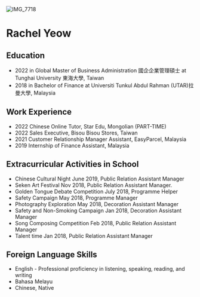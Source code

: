 ![IMG_7718](https://user-images.githubusercontent.com/125838993/222997163-b9ec3433-bc29-40a1-9169-0d4d42ffc5c9.png)
# **Rachel Yeow**

## **Education**
- 2022 in Global Master of Business Administration 國企企業管理碩士 at Tunghai University 東海大學, Taiwan
- 2018 in Bachelor of Finance at Universiti Tunkul Abdul Rahman (UTAR)拉曼大學, Malaysia

## **Work Experience**
- 2022 Chinese Online Tutor, Star Edu, Mongolian (PART-TIME)
- 2022 Sales Executive, Bisou Bisou Stores, Taiwan
- 2021 Customer Relationship Manager Assistant, EasyParcel, Malaysia 
- 2019 Internship of Finance Assistant, Malaysia

## **Extracurricular Activities in School**
- Chinese Cultural Night June 2019, Public Relation Assistant Manager
- Seken Art Festival Nov 2018, Public Relation Assistant Manager. 
- Golden Tongue Debate Competition July 2018, Programme Helper
- Safety Campaign May 2018, Programme Manager
-  Photography Exploration May 2018, Decoration Assistant Manager 
- Safety and Non-Smoking Campaign Jan 2018, Decoration Assistant Manager
- Song Composing Competition Feb 2018, Public Relation Assistant Manager
- Talent time Jan 2018, Public Relation Assistant Manager

## **Foreign Language Skills**
- English - Professional proficiency in listening, speaking, reading, and writing
- Bahasa Melayu 
- Chinese, Native

